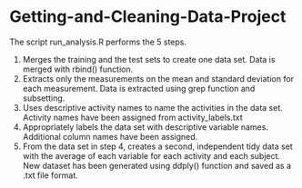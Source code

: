 # Getting-and-Cleaning-Data-Project

The script run_analysis.R performs the 5 steps.
1. Merges the training and the test sets to create one data set. Data is merged with rbind() function.
2. Extracts only the measurements on the mean and standard deviation for each measurement. Data is extracted
using grep function and subsetting.
3. Uses descriptive activity names to name the activities in the data set. Activity names have been assigned
from activity_labels.txt
4. Appropriately labels the data set with descriptive variable names. Additional column names have been assigned.
5. From the data set in step 4, creates a second, independent tidy data set with the average of
each variable for each activity and each subject. New dataset has been generated using ddply() function and
saved as a .txt file format.
